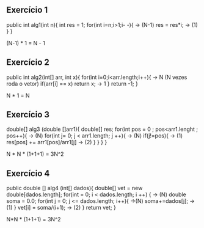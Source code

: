 ## Exercício 1
public int alg1(int n){
	int res = 1;
	for(int i=n;i>1;i- -){      → (N-1)
    res = res*i;        → (1)
  }
}

(N-1) * 1 = N - 1

## Exercício 2
public int alg2(int[] arr, int x){
	for(int i=0;i<arr.length;i++){   → N (N vezes roda o vetor)
		if(arr[i] == x) return x;	→ 1
  }
return -1;
}

N * 1 = N

## Exercício 3
double[] alg3 (double []arr1){
	double[] res;
	for(int pos = 0 ; pos<arr1.lenght ; pos++){ → (N)
		for(int j= 0; j < arr1.length; j ++){  → (N)
	    if(j!=pos){  → (1)
         res[pos] += arr1[pos]/arr1[j] → (2)
      }
    }
  }
}

N * N * (1+1+1) = 3N^2

## Exercício 4
public double [] alg4 (int[] dados){
	double[] vet = new double[dados.length];
	for(int = 0; i < dados.length; i ++) { → (N)
		double soma = 0.0;
		for(int j = 0; j <= dados.length; i++){ →(N)
	    soma+=dados[j]; → (1)
    }
    vet[i] = soma/(i+1); → (2)
  }
	return vet;	
}


N*N * (1+1+1) = 3N^2





